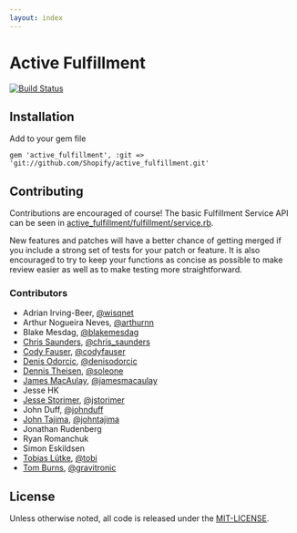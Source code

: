 ```yaml
---
layout: index
---
```


# Active Fulfillment

[![Build Status](https://travis-ci.org/Shopify/active_fulfillment.png?branch=master)](https://travis-ci.org/Shopify/active_fulfillment)

## Installation

Add to your gem file

	gem 'active_fulfillment', :git => 'git://github.com/Shopify/active_fulfillment.git'

## Contributing

Contributions are encouraged of course! The basic Fulfillment Service API can be seen in [active_fulfillment/fulfillment/service.rb](https://github.com/Shopify/active_fulfillment/blob/master/lib/active_fulfillment/fulfillment/service.rb).

New features and patches will have a better chance of getting merged if you include a strong set of tests for your patch or feature. It is also encouraged to try to keep your functions as concise as possible to make review easier as well as to make testing more straightforward.

### Contributors

* Adrian Irving-Beer, [@wisqnet](https://twitter.com/wisqnet)
* Arthur Nogueira Neves, [@arthurnn](https://twitter.com/arthurnn)
* Blake Mesdag, [@blakemesdag](https://twitter.com/blakemesdag)
* [Chris Saunders](http://christophersaunders.ca), [@chris_saunders](https://twitter.com/chris_saunders)
* [Cody Fauser](http://codefauser.com), [@codyfauser](https://twitter.com/codyfauser)
* [Denis Odorcic](http://denisodorcic.net), [@denisodorcic](https://twitter.com/denisodorcic)
* [Dennis Theisen](http://soleone.wordpress.com), [@soleone](https://twitter.com/Soleone)
* [James MacAulay](http://jmacaulay.net), [@jamesmacaulay](https://twitter.com/jamesmacaulay)
* Jesse HK
* [Jesse Storimer](http://jstorimer.com), [@jstorimer](https://twitter.com/jstorimer)
* John Duff, [@johnduff](https://twitter.com/johnduff)
* [John Tajima](http://tajimaphotography.com), [@johntajima](https://twitter.com/johntajima)
* Jonathan Rudenberg
* Ryan Romanchuk
* Simon Eskildsen
* [Tobias Lütke](http://about.me/tobiaslutke), [@tobi](https://twitter.com/tobi)
* [Tom Burns](http://soundcloud.com/gravitronic), [@gravitronic](https://twitter.com/gravitronic)

## License

Unless otherwise noted, all code is released under the [MIT-LICENSE](http://opensource.org/licenses/MIT).